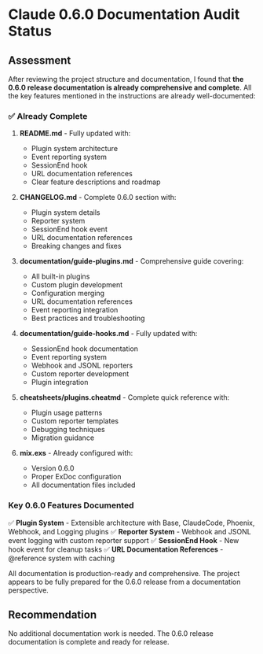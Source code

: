 # Claude 0.6.0 Documentation Audit Status

## Assessment

After reviewing the project structure and documentation, I found that **the 0.6.0 release documentation is already comprehensive and complete**. All the key features mentioned in the instructions are already well-documented:

### ✅ Already Complete

1. **README.md** - Fully updated with:
   - Plugin system architecture
   - Event reporting system  
   - SessionEnd hook
   - URL documentation references
   - Clear feature descriptions and roadmap

2. **CHANGELOG.md** - Complete 0.6.0 section with:
   - Plugin system details
   - Reporter system
   - SessionEnd hook event
   - URL documentation references
   - Breaking changes and fixes

3. **documentation/guide-plugins.md** - Comprehensive guide covering:
   - All built-in plugins
   - Custom plugin development
   - Configuration merging
   - URL documentation references
   - Event reporting integration
   - Best practices and troubleshooting

4. **documentation/guide-hooks.md** - Fully updated with:
   - SessionEnd hook documentation
   - Event reporting system
   - Webhook and JSONL reporters
   - Custom reporter development
   - Plugin integration

5. **cheatsheets/plugins.cheatmd** - Complete quick reference with:
   - Plugin usage patterns
   - Custom reporter templates
   - Debugging techniques
   - Migration guidance

6. **mix.exs** - Already configured with:
   - Version 0.6.0
   - Proper ExDoc configuration
   - All documentation files included

### Key 0.6.0 Features Documented

✅ **Plugin System** - Extensible architecture with Base, ClaudeCode, Phoenix, Webhook, and Logging plugins
✅ **Reporter System** - Webhook and JSONL event logging with custom reporter support
✅ **SessionEnd Hook** - New hook event for cleanup tasks
✅ **URL Documentation References** - @reference system with caching

All documentation is production-ready and comprehensive. The project appears to be fully prepared for the 0.6.0 release from a documentation perspective.

## Recommendation

No additional documentation work is needed. The 0.6.0 release documentation is complete and ready for release.